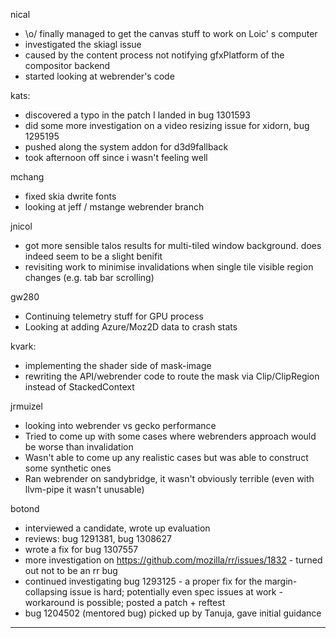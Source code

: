 nical
* \o/ finally managed to get the canvas stuff to work on Loic' s computer
* investigated the skiagl issue
* caused by the content process not notifying gfxPlatform of the compositor backend
* started looking at webrender's code



kats:
* discovered a typo in the patch I landed in bug 1301593
* did some more investigation on a video resizing issue for xidorn, bug 1295195
* pushed along the system addon for d3d9fallback
* took afternoon off since i wasn't feeling well



mchang
* fixed skia dwrite fonts
* looking at jeff / mstange webrender branch



jnicol
* got more sensible talos results for multi-tiled window background. does indeed seem to be a slight benifit
* revisiting work to minimise invalidations when single tile visible region changes (e.g. tab bar scrolling)



gw280
* Continuing telemetry stuff for GPU process
* Looking at adding Azure/Moz2D data to crash stats



kvark:
* implementing the shader side of mask-image
* rewriting the API/webrender code to route the mask via Clip/ClipRegion instead of StackedContext



jrmuizel
* looking into webrender vs gecko performance
* Tried to come up with some cases where webrenders approach would be worse than invalidation
* Wasn't able to come up any realistic cases but was able to construct some synthetic ones
* Ran webrender on sandybridge, it wasn't obviously terrible (even with llvm-pipe it wasn't unusable)



botond
  - interviewed a candidate, wrote up evaluation
  - reviews: bug 1291381, bug 1308627
  - wrote a fix for bug 1307557
  - more investigation on https://github.com/mozilla/rr/issues/1832 - turned out not to be an rr bug
  - continued investigating bug 1293125
          - a proper fix for the margin-collapsing issue is hard; potentially even spec issues at work
          - workaround is possible; posted a patch + reftest
  - bug 1204502 (mentored bug) picked up by Tanuja, gave initial guidance



________________


